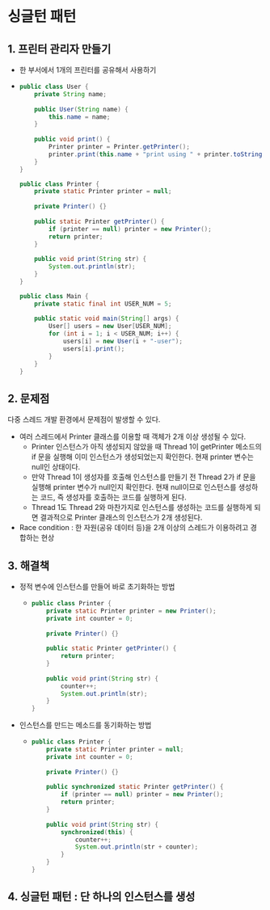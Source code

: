 # 싱글턴 패턴

## 1. 프린터 관리자 만들기

- 한 부서에서 1개의 프린터를 공유해서 사용하기

- ```java
  public class User {
      private String name;
      
      public User(String name) {
          this.name = name;
      }
      
      public void print() {
          Printer printer = Printer.getPrinter();
          printer.print(this.name + "print using " + printer.toString() + ".");
      }
  }
  
  public class Printer {
      private static Printer printer = null;
      
      private Printer() {}
      
      public static Printer getPrinter() {
          if (printer == null) printer = new Printer();
          return printer;
      }
      
      public void print(String str) {
          System.out.println(str);
      }
  }
  
  public class Main {
      private static final int USER_NUM = 5;
      
      public static void main(String[] args) {
          User[] users = new User[USER_NUM];
          for (int i = 1; i < USER_NUM; i++) {
              users[i] = new User(i + "-user");
              users[i].print();
          }
      }
  }
  ```

## 2. 문제점

다중 스레드 개발 환경에서 문제점이 발생할 수 있다.

- 여러 스레드에서 Printer 클래스를 이용할 때 객체가 2개 이상 생성될 수 있다.
  - Printer 인스턴스가 아직 생성되지 않았을 때 Thread 1이 getPrinter 메소드의 if 문을 실행해 이미 인스턴스가 생성되었는지 확인한다. 현재 printer 변수는 null인 상태이다.
  - 만약 Thread 1이 생성자를 호출해 인스턴스를 만들기 전 Thread 2가 if 문을 실행해 printer 변수가 null인지 확인한다. 현재 null이므로 인스턴스를 생성하는 코드, 즉 생성자를 호출하는 코드를 실행하게 된다.
  - Thread 1도 Thread 2와 마찬가지로 인스턴스를 생성하는 코드를 실행하게 되면 결과적으로 Printer 클래스의 인스턴스가 2개 생성된다.
- Race condition : 한 자원(공유 데이터 등)을 2개 이상의 스레드가 이용하려고 경합하는 현상

## 3. 해결책

- 정적 변수에 인스턴스를 만들어 바로 초기화하는 방법

  - ```java
    public class Printer {
        private static Printer printer = new Printer();
        private int counter = 0;
        
        private Printer() {}
        
        public static Printer getPrinter() {
            return printer;
        }
        
        public void print(String str) {
            counter++;
            System.out.println(str);
        }
    }
    ```

- 인스턴스를 만드는 메소드를 동기화하는 방법

  - ```java
    public class Printer {
        private static Printer printer = null;
        private int counter = 0;
        
        private Printer() {}
        
        public synchronized static Printer getPrinter() {
            if (printer == null) printer = new Printer();
            return printer;
        }
        
        public void print(String str) {
            synchronized(this) {
                counter++;
            	System.out.println(str + counter);
            }
        }
    }
    ```

## 4. 싱글턴 패턴 : 단 하나의 인스턴스를 생성
